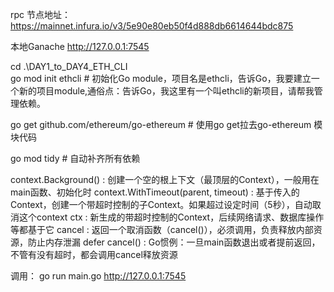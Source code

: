 rpc 节点地址：https://mainnet.infura.io/v3/5e90e80eb50f4d888db6614644bdc875

本地Ganache http://127.0.0.1:7545

cd .\DAY1_to_DAY4_ETH_CLI\
go mod init ethcli  # 初始化Go module，项目名是ethcli，告诉Go，我要建立一个新的项目module,通俗点：告诉Go，我这里有一个叫ethcli的新项目，请帮我管理依赖。

go get github.com/ethereum/go-ethereum # 使用go get拉去go-ethereum 模块代码

go mod tidy  # 自动补齐所有依赖


context.Background() : 创建一个空的根上下文（最顶层的Context），一般用在main函数、初始化时
context.WithTimeout(parent, timeout) : 基于传入的Context，创建一个带超时控制的子Context。如果超过设定时间（5秒），自动取消这个context
ctx : 新生成的带超时控制的Context，后续网络请求、数据库操作等都基于它
cancel : 返回一个取消函数（cancel()），必须调用，负责释放内部资源，防止内存泄漏
defer cancel() : Go惯例：一旦main函数退出或者提前返回，不管有没有超时，都会调用cancel释放资源


调用： go run main.go http://127.0.0.1:7545